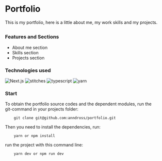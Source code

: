 # Portfolio

This is my portfolio, here is a little about me, my work skills and my projects.

##

### Features and Sections

- About me section
- Skills section
- Projects section

### Technologies used

![Next.js](https://img.shields.io/badge/next.js-000000?style=for-the-badge&logo=nextdotjs&logoColor=white)
![stitches](https://img.shields.io/badge/stitches-000000?style=for-the-badge&logo=&logoColor=white)
![typescript](https://img.shields.io/badge/TypeScript-007ACC?style=for-the-badge&logo=typescript&logoColor=white)
![yarn](https://img.shields.io/badge/Yarn-2C8EBB?style=for-the-badge&logo=yarn&logoColor=white)

### Start

To obtain the portfolio source codes and the dependent modules, run the git-command in your projects folder:

```
    git clone git@github.com:anndross/portfolio.git
```

Then you need to install the dependencies, run:

```
    yarn or npm install
```

run the project with this command line:

```
    yarn dev or npm run dev
```
